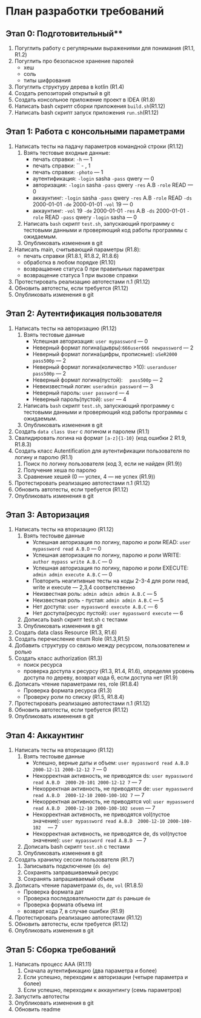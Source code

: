 # **План разработки требований**

## Этап 0: Подготовительный**

1. Погуглить работу с регулярными выражениями для понимания (R1.1, R1.2)
2. Погуглить про безопасное хранение паролей
    - хеш
    - соль
    - типы шифрования
3. Погуглить структуру дерева в kotlin (R1.4)
4. Создать репозиторий открытый в git 
5. Создать консольное приложение проект в IDEA (R1.8)
6. Написать bash скрипт сборки приложения `build.sh`(R1.12)
7. Написать bash скрипт запуск приложения `run.sh`(R1.12)

## Этап 1: Работа с консольными параметрами 
1. Написать тесты на падачу параметров командной строки (R1.12)
    1. Взять тестовые входные данные:
        - печать справки: `-h` —  1
        - печать справки: `` - , 1
        - печать справки: `-photo` — 1
        - аутентификация: `-login` sasha `-pass` qwery — 0
        - авторизация: `-login` sasha `-pass` qwery `-res` A.B `-role` READ — 0
        - аккаунтинг: `-login` sasha `-pass` qwery `-res` A.B `-role` READ `-ds` 2000-01-01 `-de` 2000-01-01 `-vol` 19 — 0 
        - аккаунтинг: `-vol` 19 `-de` 2000-01-01  `-res` A.B `-ds` 2000-01-01 `-role` READ  `-pass` qwery `-login` sasha — 0 
    2. Написать `bash` скрипт `test.sh`, запускающий программу с тестовыми данными и проверяющий код работы программы с ожидаемым.
    3. Опубликовать изменения в git 
2. Написать main, считывающий параметры (R1.8):
    - печать справки (R1.8.1,  R1.8.2,  R1.8.6)
    - обработка в любом порядке (R1.10)
    - возвращаение статуса 0 при правильных параметрах
    - возвращение статуса 1 при вызове справки
3. Протестировать реализацию автотестами п.1 (R1.12)
4. Обновить автотесты, если требуется (R1.12)
5. Опубликовать изменения в git  

## Этап 2: Аутентификация пользователя
1. Написать тесты на авторизацию (R1.12)
    1. Взять тестовые данные
        - Успешная авторизация: `user mypassword`  — 0 
        - Неверный формат логина(цывры):`666user666 newpassword` — 2
        - Неверный формат логина(цифры, прописные): `uSeR2000 pass500p` — 2
        - Неверный формат логина(количество >10): `useranduser pass500p` — 2
        - Неверный формат логина(пустой): `  pass500p` — 2
        - Невеизвестный логин: `useradmin password` — 3
        - Неверный пароль: `user password` — 4
        - Неверный пароль(пустой): `user`  — 4
    2. Написать `bash` скрипт `test.sh`, запускающий программу с тестовыми данными и проверяющий код работы программы с ожидаемым.
    3. Опубликовать изменения в git 
2. Создать `data class User` с логином и паролем (R1.1)
3. Свалидировать логина на формат `[a-z]{1-10}` (код ошибки 2 R1.9, R1.8.3)
4. Создать класс Autentification для аутентификации пользователя по логину и паролю (R1.1)
    1. Поиск по логину пользователя (код 3, если не найден (R1.9))
    2. Получение хеша по паролю
    3. Сравнение хешей (0 — успех, 4 — не успех (R1.9))
5. Протестировать реализацию автотестами п.1 (R1.12)
6. Обновить автотесты, если требуется (R1.12)
7. Опубликовать изменения в git

## Этап 3: Авторизация
1. Написать тесты на вторизацию (R1.12)
    1. Взять тестоыве данные
        - Успешная авторизация по логину, паролю и роли READ: `user mypassword read A.B.D` — 0
        - Успешная авторизация по логину, паролю и роли WRITE: `author mypass write A.B.C` — 0
        - Успешная авторизация по логину, паролю и роли EXECUTE: `admin admin execute A.B.C` — 0
        - Повторить неагитивные тесты на коды 2-3-4 для роли read, write и execute — 2,3,4 соответственно
        - Неизвестная роль: `admin admin admin A.B.C` — 5
        - Неизвестная роль - пустая: `admin admin A.B.C` — 5
        - Нет доступа: `user mypassword execute A.B.C` — 6
        - Нет доступа(ресурс пустой): `user mypassword execute` — 6
    2. Дописать  bash скрипт test.sh с тестами 
    3. Опубликовать изменения в git
2. Создать data class Resource (R1.3, R1.6)
3. Создать перечисление enum Role (R1.3,R1.5)
4. Добавить структуру со связью между ресурсом, пользователем и ролью
5. Создать класс authorization (R1.3)
    - поиск ресурса
    - проверка доступа к ресурсу (R1.3, R1.4, R1.6), определяя уровень доступа по дереву, возврат кода 6, если доступа нет (R1.9)
6. Дописать чтение параметрами res, role (R1.8.4)
    - Проверка формата ресурса (R1.3)
    - Проверку роли по списку (R1.5, R1.8.4)
7. Протестировать реализацию автотестами п.1 (R1.12)
8. Обновить автотесты, если требуется (R1.12)
9. Опубликовать изменения в git

## Этап 4: Аккаунтинг
1. Написать тесты на вторизацию (R1.12)
    1. Взять тестоыве данные
        - Успешно, верные даты и объем: `user mypassword read A.B.D  2000-12-11 2000-12-12 7` — 0
        - Некорректная активность, не приводятся ds: `user mypassword read A.B.D  2000-20-101 2000-12-12 7` — 7
        - Некорректная активность, не приводятся de: `user mypassword read A.B.D  2000-12-10 2000-100-102 7` — 7
        - Некорректная активность, не приводятся  vol: `user mypassword read A.B.D  2000-12-10 2000-100-102 seven` — 7
        - Некорректная активность, не приводятся  vol(пустое значение): `user mypassword read A.B.D  2000-12-10 2000-100-102  ` — 7
        - Некорректная активность, не приводятся  de, ds vol(пустое значение): `user mypassword read A.B.D ` — 7
    2. Дописать bash скрипт `test.sh` с тестами 
    3. Опубликовать изменения в git
2. Создать хранилку сессии пользователя (R1.7)
    1. Записывать подключение (`ds de`)
    2. Сохранять заправшиваемый ресурс
    3. Сохранять запрашиваемый объем
3. Дописать чтение параметрами `ds`, `de`, `vol` (R1.8.5)
    - Проверка формата дат
    - Проверка последовательности дат `ds` раньше `de`
    - Проверка формата объема int
    - возврат кода 7, в случае ошибки (R1.9)
4. Протестировать реализацию автотестами (R1.12)
5. Обновить автотесты, если требуется (R1.12)
6. Опубликовать изменения в git

## Этап 5: Сборка требований
1. Написать процесс AAA (R1.11)
    1. Сначала аутентификацию (два параметра и более)
    2. Если успешно, переходим к авторизации (четыре параметра и более)
    3. Если успешно, переходим к аккаунтингу (семь параметров)
2. Запустить автотесты
3. Опубликовать изменения в git
4. Обновить readme 
